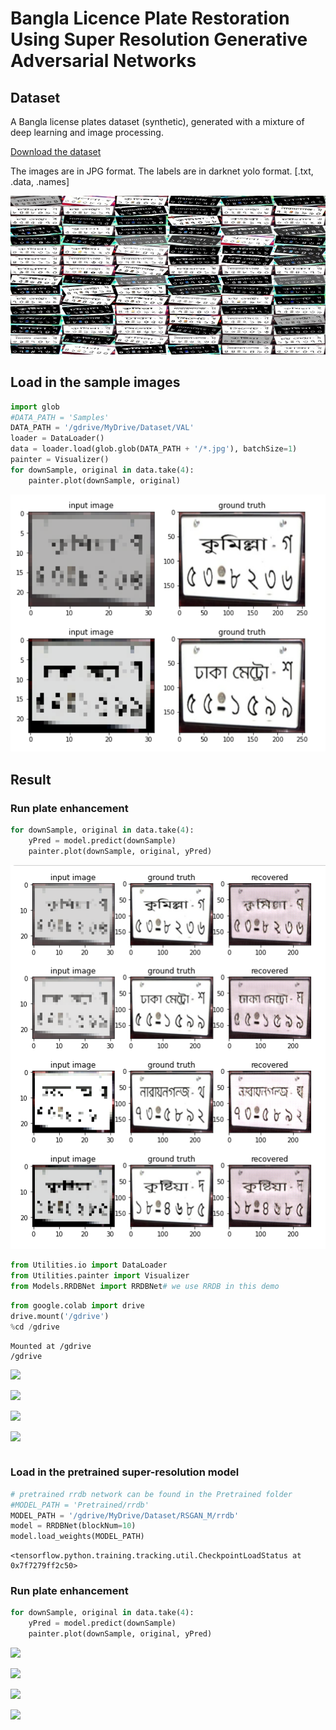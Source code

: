 # Bangla Licence Plate Restoration Using Super Resolution Generative Adversarial Networks
## Dataset

A Bangla license plates dataset (synthetic), generated with a mixture of deep learning and image processing.

[Download the dataset](https://github.com/zabir-nabil/bangla-synthetic-license-plates/)

The images are in JPG format. The labels are in darknet yolo format. [.txt, .data, .names]

![Samples](/Samples/dataset.jpg)

<div class="cell markdown" id="nYZIRiBYyXnj">

## Load in the sample images

</div>

<div class="cell code" data-colab="{&quot;height&quot;:813,&quot;base_uri&quot;:&quot;https://localhost:8080/&quot;}" id="gcApcEuJyXnl" data-outputId="53c33cd2-5c7d-48ce-8a92-54141e22ddc5">

``` python
import glob
#DATA_PATH = 'Samples'
DATA_PATH = '/gdrive/MyDrive/Dataset/VAL'
loader = DataLoader()
data = loader.load(glob.glob(DATA_PATH + '/*.jpg'), batchSize=1)
painter = Visualizer()
for downSample, original in data.take(4):
    painter.plot(downSample, original)
```
    
![Samples](/Samples/Capture.PNG)

## Result
### Run plate enhancement

</div>

<div class="cell code" data-colab="{&quot;height&quot;:597,&quot;base_uri&quot;:&quot;https://localhost:8080/&quot;}" id="zHTBhifayXno" data-outputId="2898ee91-b6ef-47c1-ec53-2f939c137c81">

``` python
for downSample, original in data.take(4):
    yPred = model.predict(downSample)
    painter.plot(downSample, original, yPred)
```
![Samples](/Samples/Capture2.PNG)

<div class="cell code" id="BNlclbC6yXne">

``` python
from Utilities.io import DataLoader
from Utilities.painter import Visualizer
from Models.RRDBNet import RRDBNet# we use RRDB in this demo
```

</div>

<div class="cell code" data-colab="{&quot;base_uri&quot;:&quot;https://localhost:8080/&quot;}" id="xnfLpU80iP5M" data-outputId="3bd78aa7-5054-4eef-d5f5-26fdb3901006">

``` python
from google.colab import drive
drive.mount('/gdrive')
%cd /gdrive
```

<div class="output stream stdout">

    Mounted at /gdrive
    /gdrive

</div>

</div>



<div class="output display_data">

![](f211e0a2aa6b0b2091ff89d6123d14bf1cf8dee5.png)

</div>

<div class="output display_data">

![](e3df91ee1ba52880406991cd7f64493ef499d6a3.png)

</div>

<div class="output display_data">

![](5770eb02c76b69651eccdcde83fc02aa9cb818ca.png)

</div>

<div class="output display_data">

![](30bf213a069cbb8587a49e6ea404acdfec0ab312.png)

</div>

</div>

<div class="cell code" id="VajnA9PA-CVs">

``` python
```

</div>

<div class="cell markdown" id="eSjo1W7JyXnn">

### Load in the pretrained super-resolution model

</div>

<div class="cell code" data-colab="{&quot;base_uri&quot;:&quot;https://localhost:8080/&quot;}" id="XmXtQ6WEyXnn" data-outputId="40404df6-74a9-4a80-af7f-4e3aa699e997">

``` python
# pretrained rrdb network can be found in the Pretrained folder
#MODEL_PATH = 'Pretrained/rrdb'
MODEL_PATH = '/gdrive/MyDrive/Dataset/RSGAN_M/rrdb'
model = RRDBNet(blockNum=10)
model.load_weights(MODEL_PATH)
```

<div class="output execute_result" data-execution_count="5">

    <tensorflow.python.training.tracking.util.CheckpointLoadStatus at 0x7f7279ff2c50>

</div>

</div>

<div class="cell markdown" id="czW31pYMyXno">

### Run plate enhancement

</div>

<div class="cell code" data-colab="{&quot;height&quot;:597,&quot;base_uri&quot;:&quot;https://localhost:8080/&quot;}" id="zHTBhifayXno" data-outputId="2898ee91-b6ef-47c1-ec53-2f939c137c81">

``` python
for downSample, original in data.take(4):
    yPred = model.predict(downSample)
    painter.plot(downSample, original, yPred)
```

<div class="output display_data">

![](d1743b66171afaeb9afa735090f8eb56f827e670.png)

</div>

<div class="output display_data">

![](0544983403ad2b4d685882874bc6483d407eead8.png)

</div>

<div class="output display_data">

![](Capture.PNG)

</div>

<div class="output display_data">

![](59b39de234d445a662fe54c39dbb04666c52095b.png)

</div>

</div>

<div class="cell code" id="twd4LI1qyXnp">

``` python
```

</div>
